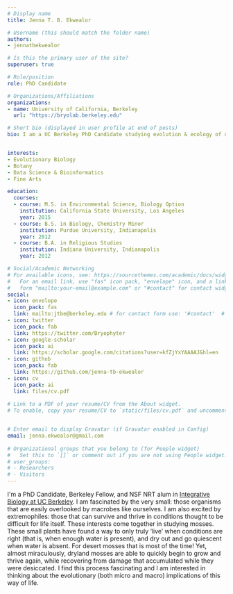 ```yaml
---
# Display name
title: Jenna T. B. Ekwealor

# Username (this should match the folder name)
authors:
- jennatbekwealor

# Is this the primary user of the site?
superuser: true

# Role/position
role: PhD Candidate

# Organizations/Affiliations
organizations:
- name: University of California, Berkeley
  url: "https://bryolab.berkeley.edu"

# Short bio (displayed in user profile at end of posts)
bio: I am a UC Berkeley PhD Candidate studying evolution & ecology of desiccation-tolerant desert mosses.


interests:
- Evolutionary Biology
- Botany
- Data Science & Bioinformatics
- Fine Arts

education:
  courses:
  - course: M.S. in Environmental Science, Biology Option
    institution: California State University, Los Angeles
    year: 2015
  - course: B.S. in Biology, Chemistry Minor
    institution: Purdue University, Indianapolis
    year: 2012
  - course: B.A. in Religious Studies
    institution: Indiana University, Indianapolis
    year: 2012

# Social/Academic Networking
# For available icons, see: https://sourcethemes.com/academic/docs/widgets/#icons
#   For an email link, use "fas" icon pack, "envelope" icon, and a link in the
#   form "mailto:your-email@example.com" or "#contact" for contact widget.
social:
- icon: envelope
  icon_pack: fas
  link: mailto:jtbe@berkeley.edu # for contact form use: '#contact'  # For a direct email link, use "mailto:test@example.org".
- icon: twitter
  icon_pack: fab
  link: https://twitter.com/Bryophyter
- icon: google-scholar
  icon_pack: ai
  link: https://scholar.google.com/citations?user=kfZjYxYAAAAJ&hl=en
- icon: github
  icon_pack: fab
  link: https://github.com/jenna-tb-ekwealor
- icon: cv
  icon_pack: ai
  link: files/cv.pdf
  
# Link to a PDF of your resume/CV from the About widget.
# To enable, copy your resume/CV to `static/files/cv.pdf` and uncomment the lines below.  


# Enter email to display Gravatar (if Gravatar enabled in Config)
email: jenna.ekwealor@gmail.com
  
# Organizational groups that you belong to (for People widget)
#   Set this to `[]` or comment out if you are not using People widget.  
# user_groups:
# - Researchers
# - Visitors
---
```




I'm a PhD Candidate, Berkeley Fellow, and NSF NRT alum in <a href="https://ib.berkeley.edu" target="_blank">Integrative Biology at UC Berkeley</a>. I am fascinated by the very small: those organisms that are easily overlooked by macrobes like ourselves. I am also excited by extremophiles: those that can survive and thrive in conditions thought to be difficult for life itself. These interests come together in studying mosses. These small plants have found a way to only truly ‘live’ when conditions are right (that is, when enough water is present), and dry out and go quiescent when water is absent. For desert mosses that is most of the time! Yet, almost miraculously, dryland mosses are able to quickly begin to grow and thrive again, while recovering from damage that accumulated while they were desiccated. I find this process fascinating and I am interested in thinking about the evolutionary (both micro and macro) implications of this way of life.

